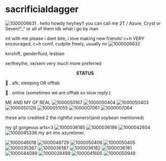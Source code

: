 # sacrificialdagger
![1000006631](https://github.com/user-attachments/assets/7d0fc6e4-bc7b-4b1f-badc-f223cf508c3c)
 . hello howdy heyhey!! you can call me 2T / Azure, Cryst or Seven!^_^ or all of them idk what i go by man 

int with me please i dont bite, i love making new friends! c+h VERY encouraged, c+h comf, cudpile freely, usually nv ![1000006632](https://github.com/user-attachments/assets/a6aedf6f-e1d4-4b24-abb7-c2b02664c739)

kinshift, genderfluid, lesbian

xe/they/he, xe/xem very much more preferred

<p align="center"
  
**STATUS**

🌙 . afk, sleeping OR offtab

🚫 . online (sometimes we are offtab so slow reply.)

ME AND MY GF REAL
![1000050167](https://github.com/user-attachments/assets/27a7e950-a6d0-4d17-b89c-13f5bc25fc20)
![1000050404](https://github.com/user-attachments/assets/2bcc039e-7d64-4a5f-b60a-e1d98031beb5)
![1000050403](https://github.com/user-attachments/assets/b24e5646-d888-4d4e-9299-02d199af79ef)
![1000050126](https://github.com/user-attachments/assets/bd78cba9-f0b1-4017-bb34-812b014737d9)
![1000051055](https://github.com/user-attachments/assets/8dd26df4-e3b1-471e-b5c2-48a5bdd27d28)
![1000007061](https://github.com/user-attachments/assets/76856305-fecb-487e-aa9e-41f71b5723ba)
![1000007064](https://github.com/user-attachments/assets/bf96d205-3fce-4a2e-a869-fcf83502bcb1)


these arts credited 2 the rightful owners!(and soybean mentioned)

my gf gorgeous arts<3
![1000036185](https://github.com/user-attachments/assets/e8a6d035-f053-46e8-b3e8-24ebb87bf93e)
![1000036186](https://github.com/user-attachments/assets/ac2f9199-7fd6-4669-855d-fd1b56618f31)
![1000042654](https://github.com/user-attachments/assets/a865807b-e35e-4a0d-943a-a8748d9f2d35)
![1000045336](https://github.com/user-attachments/assets/753c33e1-c2ff-448d-8743-1aa37738b473)
my art imo azuretimer.

![1000046018](https://github.com/user-attachments/assets/ce542aa4-a2af-434a-9278-77aa39f17a5f)
![1000048729](https://github.com/user-attachments/assets/32cfb1ff-752b-458b-943f-47986954e08d)
![1000050406](https://github.com/user-attachments/assets/2af54165-80c5-40e1-ab6f-e0ef40d48fed)
![1000050405](https://github.com/user-attachments/assets/78a3263b-5304-4f1d-8f54-1bfef4bc71fe)
![1000035367](https://github.com/user-attachments/assets/9369b274-39f6-404d-afdd-6930cde16b57)
![1000036187](https://github.com/user-attachments/assets/b1c070cd-abd7-4c24-862a-bece12430b8a)
![1000036182](https://github.com/user-attachments/assets/25cfee21-54cb-490d-a2e0-8e12e40bf5f2)
![1000036181](https://github.com/user-attachments/assets/f6f03c38-51f4-4051-8bf9-9c86d7380e1a)
![1000044089](https://github.com/user-attachments/assets/313e1c28-3585-4582-8304-1d87d78ba5e1)
![1000028499](https://github.com/user-attachments/assets/8fbd478f-b9dc-4e68-b293-2caf9567bd63)
![1000041605](https://github.com/user-attachments/assets/9ed60b75-d064-45ec-a2ae-afb73be5c2ba)
![1000050948](https://github.com/user-attachments/assets/4ef3c887-e604-4c90-9904-87d78c199f15)



<p align="center"
